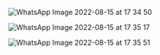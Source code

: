 ![WhatsApp Image 2022-08-15 at 17 34 50](https://user-images.githubusercontent.com/104745187/184714052-82480e82-2290-4485-8fd6-316d7bc1459e.jpeg)

![WhatsApp Image 2022-08-15 at 17 35 17](https://user-images.githubusercontent.com/104745187/184714076-65296feb-3674-4f9a-b9ad-461293781518.jpeg)

![WhatsApp Image 2022-08-15 at 17 35 51](https://user-images.githubusercontent.com/104745187/184714092-d6cb3314-4c8a-4f8a-9ed6-1541705efc72.jpeg)
